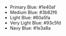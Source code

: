 * Primary Blue: #1e40af
* Medium Blue: #3b82f6
* Light Blue: #60a5fa
* Very Light Blue: #93c5fd
* Navy Blue: #1e3a8a